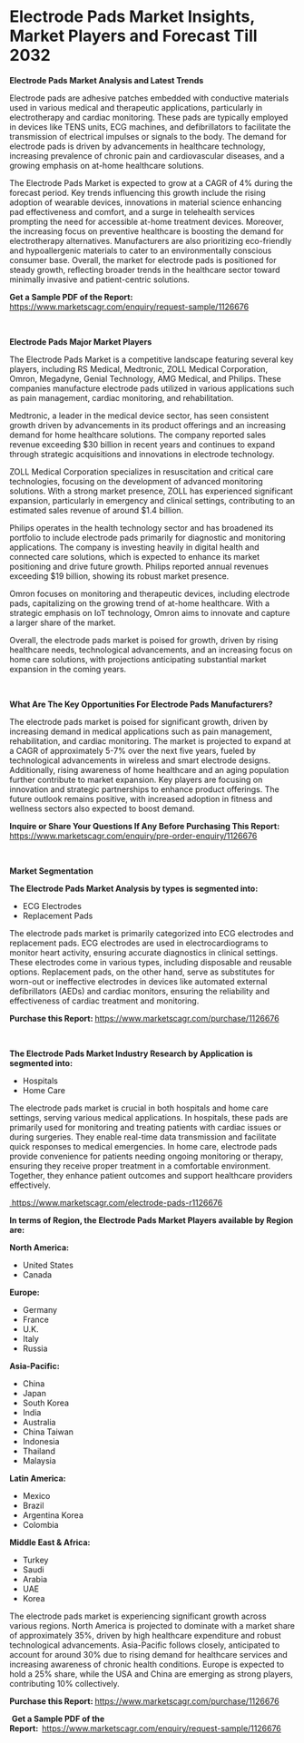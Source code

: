 <p><h1>Electrode Pads Market Insights, Market Players and Forecast Till 2032</h1></p><p><strong>Electrode Pads Market Analysis and Latest Trends</strong></p>
<p><p>Electrode pads are adhesive patches embedded with conductive materials used in various medical and therapeutic applications, particularly in electrotherapy and cardiac monitoring. These pads are typically employed in devices like TENS units, ECG machines, and defibrillators to facilitate the transmission of electrical impulses or signals to the body. The demand for electrode pads is driven by advancements in healthcare technology, increasing prevalence of chronic pain and cardiovascular diseases, and a growing emphasis on at-home healthcare solutions.</p><p>The Electrode Pads Market is expected to grow at a CAGR of 4% during the forecast period. Key trends influencing this growth include the rising adoption of wearable devices, innovations in material science enhancing pad effectiveness and comfort, and a surge in telehealth services prompting the need for accessible at-home treatment devices. Moreover, the increasing focus on preventive healthcare is boosting the demand for electrotherapy alternatives. Manufacturers are also prioritizing eco-friendly and hypoallergenic materials to cater to an environmentally conscious consumer base. Overall, the market for electrode pads is positioned for steady growth, reflecting broader trends in the healthcare sector toward minimally invasive and patient-centric solutions.</p></p>
<p><strong>Get a Sample PDF of the Report:&nbsp;</strong> <a href="https://www.marketscagr.com/enquiry/request-sample/1126676?utm_campaign=3040&utm_medium=2&utm_source=Github&utm_content=ia&utm_term=16042025&utm_id=electrode-pads">https://www.marketscagr.com/enquiry/request-sample/1126676</a></p>
<p>&nbsp;</p>
<p><strong>Electrode Pads Major Market Players</strong></p>
<p><p>The Electrode Pads Market is a competitive landscape featuring several key players, including RS Medical, Medtronic, ZOLL Medical Corporation, Omron, Megadyne, Genial Technology, AMG Medical, and Philips. These companies manufacture electrode pads utilized in various applications such as pain management, cardiac monitoring, and rehabilitation.</p><p>Medtronic, a leader in the medical device sector, has seen consistent growth driven by advancements in its product offerings and an increasing demand for home healthcare solutions. The company reported sales revenue exceeding $30 billion in recent years and continues to expand through strategic acquisitions and innovations in electrode technology.</p><p>ZOLL Medical Corporation specializes in resuscitation and critical care technologies, focusing on the development of advanced monitoring solutions. With a strong market presence, ZOLL has experienced significant expansion, particularly in emergency and clinical settings, contributing to an estimated sales revenue of around $1.4 billion.</p><p>Philips operates in the health technology sector and has broadened its portfolio to include electrode pads primarily for diagnostic and monitoring applications. The company is investing heavily in digital health and connected care solutions, which is expected to enhance its market positioning and drive future growth. Philips reported annual revenues exceeding $19 billion, showing its robust market presence.</p><p>Omron focuses on monitoring and therapeutic devices, including electrode pads, capitalizing on the growing trend of at-home healthcare. With a strategic emphasis on IoT technology, Omron aims to innovate and capture a larger share of the market.</p><p>Overall, the electrode pads market is poised for growth, driven by rising healthcare needs, technological advancements, and an increasing focus on home care solutions, with projections anticipating substantial market expansion in the coming years.</p></p>
<p>&nbsp;</p>
<p><strong>What Are The Key Opportunities For Electrode Pads Manufacturers?</strong></p>
<p><p>The electrode pads market is poised for significant growth, driven by increasing demand in medical applications such as pain management, rehabilitation, and cardiac monitoring. The market is projected to expand at a CAGR of approximately 5-7% over the next five years, fueled by technological advancements in wireless and smart electrode designs. Additionally, rising awareness of home healthcare and an aging population further contribute to market expansion. Key players are focusing on innovation and strategic partnerships to enhance product offerings. The future outlook remains positive, with increased adoption in fitness and wellness sectors also expected to boost demand.</p></p>
<p><strong>Inquire or Share Your Questions If Any Before Purchasing This Report:</strong> <a href="https://www.marketscagr.com/enquiry/pre-order-enquiry/1126676?utm_campaign=3040&utm_medium=2&utm_source=Github&utm_content=ia&utm_term=16042025&utm_id=electrode-pads">https://www.marketscagr.com/enquiry/pre-order-enquiry/1126676</a></p>
<p>&nbsp;</p>
<p><strong>Market Segmentation</strong></p>
<p><strong>The Electrode Pads Market Analysis by types is segmented into:</strong></p>
<p><ul><li>ECG Electrodes</li><li>Replacement Pads</li></ul></p>
<p><p>The electrode pads market is primarily categorized into ECG electrodes and replacement pads. ECG electrodes are used in electrocardiograms to monitor heart activity, ensuring accurate diagnostics in clinical settings. These electrodes come in various types, including disposable and reusable options. Replacement pads, on the other hand, serve as substitutes for worn-out or ineffective electrodes in devices like automated external defibrillators (AEDs) and cardiac monitors, ensuring the reliability and effectiveness of cardiac treatment and monitoring.</p></p>
<p><strong>Purchase this Report:&nbsp;</strong><a href="https://www.marketscagr.com/purchase/1126676?utm_campaign=3040&utm_medium=2&utm_source=Github&utm_content=ia&utm_term=16042025&utm_id=electrode-pads">https://www.marketscagr.com/purchase/1126676</a></p>
<p>&nbsp;</p>
<p><strong>The Electrode Pads Market Industry Research by Application is segmented into:</strong></p>
<p><ul><li>Hospitals</li><li>Home Care</li></ul></p>
<p><p>The electrode pads market is crucial in both hospitals and home care settings, serving various medical applications. In hospitals, these pads are primarily used for monitoring and treating patients with cardiac issues or during surgeries. They enable real-time data transmission and facilitate quick responses to medical emergencies. In home care, electrode pads provide convenience for patients needing ongoing monitoring or therapy, ensuring they receive proper treatment in a comfortable environment. Together, they enhance patient outcomes and support healthcare providers effectively.</p></p>
<p><a href="https://www.marketscagr.com/electrode-pads-r1126676?utm_campaign=3040&utm_medium=2&utm_source=Github&utm_content=ia&utm_term=16042025&utm_id=electrode-pads">&nbsp;https://www.marketscagr.com/electrode-pads-r1126676</a></p>
<p><strong>In terms of Region, the Electrode Pads Market Players available by Region are:</strong></p>
<p>
    <p> <strong> North America: </strong>
        <ul>
            <li>United States</li>
            <li>Canada</li>
        </ul>
        </p> 
    <p> <strong> Europe: </strong>
        <ul>
            <li>Germany</li>
            <li>France</li>
            <li>U.K.</li>
            <li>Italy</li>
            <li>Russia</li>
        </ul>
        </p> 
    <p> <strong> Asia-Pacific: </strong>
        <ul>
            <li>China</li>
            <li>Japan</li>
            <li>South Korea</li>
            <li>India</li>
            <li>Australia</li>
            <li>China Taiwan</li>
            <li>Indonesia</li>
            <li>Thailand</li>
            <li>Malaysia</li>
        </ul>
        </p> 
    <p> <strong> Latin America: </strong>
        <ul>
            <li>Mexico</li>
            <li>Brazil</li>
            <li>Argentina Korea</li>
            <li>Colombia</li>
        </ul>
        </p> 
    <p> <strong> Middle East & Africa: </strong>
        <ul>
            <li>Turkey</li>
            <li>Saudi</li>
            <li>Arabia</li>
            <li>UAE</li>
            <li>Korea</li>
        </ul>
    </p>
    </p>
<p><p>The electrode pads market is experiencing significant growth across various regions. North America is projected to dominate with a market share of approximately 35%, driven by high healthcare expenditure and robust technological advancements. Asia-Pacific follows closely, anticipated to account for around 30% due to rising demand for healthcare services and increasing awareness of chronic health conditions. Europe is expected to hold a 25% share, while the USA and China are emerging as strong players, contributing 10% collectively.</p></p>
<p><strong>Purchase this Report: </strong><a href="https://www.marketscagr.com/purchase/1126676?utm_campaign=3040&utm_medium=2&utm_source=Github&utm_content=ia&utm_term=16042025&utm_id=electrode-pads">https://www.marketscagr.com/purchase/1126676</a></p>
<p>&nbsp;<strong>Get a Sample PDF of the Report:&nbsp;&nbsp;</strong><a href="https://www.marketscagr.com/enquiry/request-sample/1126676?utm_campaign=3040&utm_medium=2&utm_source=Github&utm_content=ia&utm_term=16042025&utm_id=electrode-pads">https://www.marketscagr.com/enquiry/request-sample/1126676</a></p>
<p><strong></strong></p>
<p><p></p><p></p><p></p></p>